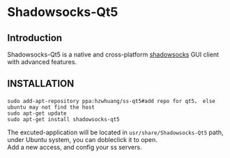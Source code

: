 Shadowsocks-Qt5
===============

Introduction
------------

Shadowsocks-Qt5 is a native and cross-platform [shadowsocks](http://shadowsocks.org) GUI client with advanced features.

INSTALLATION
-------
```
sudo add-apt-repository ppa:hzwhuang/ss-qt5#add repo for qt5， else ubuntu may not find the host
sudo apt-get update
sudo apt-get install shadowsocks-qt5

```
The excuted-application will be located in `usr/share/Shadowsocks-Qt5` path, under Ubuntu system, you can dobleclick it to open.  
Add a new access, and config your ss servers.
